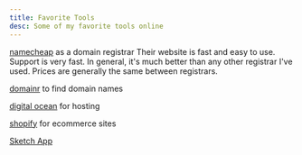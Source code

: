 ```yaml
---
title: Favorite Tools
desc: Some of my favorite tools online
---
```

  
[namecheap](https://www.namecheap.com/) as a domain registrar
Their website is fast and easy to use. Support is very fast. In general, it's much better than any other registrar I've used. Prices are generally the same between registrars.  
  
[domainr](http://domai.nr) to find domain names  
  
[digital ocean](http://www.digitalocean.com) for hosting  
  
[shopify](http://www.shopify.com) for ecommerce sites  
  
[Sketch App]()
  